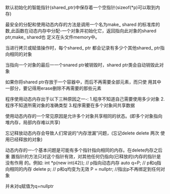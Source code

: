 

默认初始化的智能指针(shared_ptr)中保存着一个空指针(sizeof(*p)可以取到内存)

最安全的分配和使用动态内存的方法是调用一个名为make_ shared 的标准库的数,此函数在动态内存中分配-一个对象并初始化它，返回指向此对象的shared ptr,make_ shared也
定义在头文件memory中。


当进行拷贝或赋值操作时，每个shared_ ptr 都会记录有多少个其他shared_ ptr指向相同的对象

当指向一个对象的最后一一个snared ptr被销毁时，shared ptr类会自动销毁此对象

如果你将shared ptr存放于一个容器中，而后不再需要全部元素，而只使
用其中一部分，要记得用erase删除不再需要的那些元素

程序使用动态内存出于以下三种原因之一-:
1.程序不知道自己需要使用多少对象
2.程序不知道所需对象的准确类型
3.程序需要在多个对象间共享数据

使用动态内存的一个常见原因是允许多个对象共享相同的状态。(即多个对象指向堆内存，局部内存难以共享)


忘记释放动态内存会导致人们常说的“内存泄漏”问题，(忘记delete delete 两次  使用已经释放的对象)

动态内存的一-个基本问题是可能有多个指针指向相同的内存。在delete内存之后重
置指针的方法只对这个指针有效，对其他任何仍指向(已释放的)内存的指针是没有作用
的。例如:
int *p(new int(42)); // p指向动态内存
auto q=P;
// p和q指向相同的内存
delete p;
// p和q均变为无效
P = nullptr;
//指出p不再绑定到任何对象

并未对q赋值为q=nullptr 








